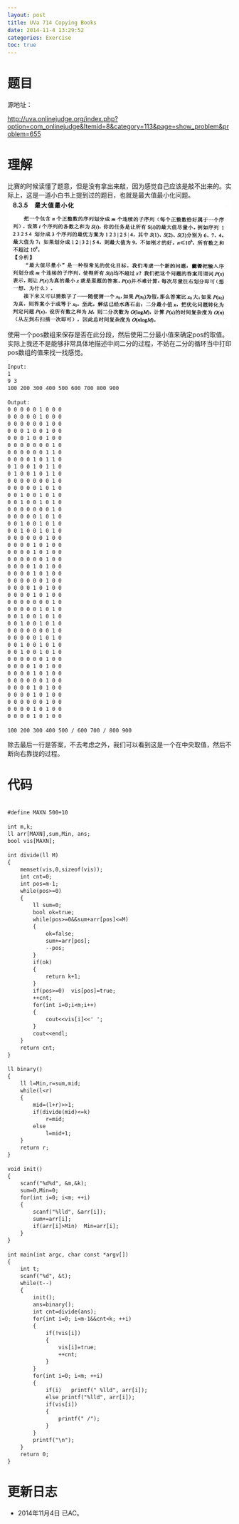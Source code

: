 ```yaml
---
layout: post
title: UVa 714 Copying Books
date: 2014-11-4 13:29:52
categories: Exercise
toc: true
---
```

# 题目
源地址：

http://uva.onlinejudge.org/index.php?option=com_onlinejudge&Itemid=8&category=113&page=show_problem&problem=655

# 理解
比赛的时候读懂了题意，但是没有拿出来敲，因为感觉自己应该是敲不出来的。实际上，这是一道小白书上提到过的题目，也就是最大值最小化问题。
![算法竞赛入门经典P151](/imgs/exercise/UVa-714.jpg)
使用一个pos数组来保存是否在此分段，然后使用二分最小值来确定pos的取值。
实际上我还不是能够非常具体地描述中间二分的过程，不妨在二分的循环当中打印pos数组的值来找一找感觉。


```
Input:
1
9 3
100 200 300 400 500 600 700 800 900

Output:
0 0 0 0 0 1 0 0 0
0 0 0 0 0 1 0 0 0
0 0 0 0 0 0 1 0 0
0 0 0 1 0 0 1 0 0
0 0 0 1 0 0 1 0 0
0 0 0 0 0 0 0 1 0
0 0 0 0 0 0 1 1 0
0 0 0 0 1 0 1 1 0
0 1 0 0 1 0 1 1 0
0 1 0 0 1 0 1 1 0
0 0 0 0 0 0 0 1 0
0 0 0 0 0 1 0 1 0
0 0 1 0 0 1 0 1 0
0 0 1 0 0 1 0 1 0
0 0 0 0 0 0 0 1 0
0 0 0 0 0 1 0 1 0
0 0 1 0 0 1 0 1 0
0 0 1 0 0 1 0 1 0
0 0 0 0 0 0 1 0 0
0 0 0 0 1 0 1 0 0
0 0 0 0 1 0 1 0 0
0 0 0 0 0 0 1 0 0
0 0 0 0 1 0 1 0 0
0 0 0 0 1 0 1 0 0
0 0 0 0 0 0 1 0 0
0 0 0 0 1 0 1 0 0
0 0 0 0 1 0 1 0 0
0 0 0 0 0 0 0 1 0
0 0 0 0 0 1 0 1 0
0 0 1 0 0 1 0 1 0
0 0 1 0 0 1 0 1 0
0 0 0 0 0 0 0 1 0
0 0 0 0 0 1 0 1 0
0 0 1 0 0 1 0 1 0
0 0 1 0 0 1 0 1 0
0 0 0 0 0 0 1 0 0
0 0 0 0 1 0 1 0 0
0 0 0 0 1 0 1 0 0
0 0 0 0 0 0 1 0 0
0 0 0 0 1 0 1 0 0
0 0 0 0 1 0 1 0 0
0 0 0 0 0 0 1 0 0
0 0 0 0 1 0 1 0 0
0 0 0 0 1 0 1 0 0

100 200 300 400 500 / 600 700 / 800 900

```

除去最后一行是答案，不去考虑之外，我们可以看到这是一个在中央取值，然后不断向右靠拢的过程。

<!-- more -->

# 代码

```

#define MAXN 500+10

int m,k;
ll arr[MAXN],sum,Min, ans;
bool vis[MAXN];

int divide(ll M)
{
    memset(vis,0,sizeof(vis));
    int cnt=0;
    int pos=m-1;
    while(pos>=0)
    {
        ll sum=0;
        bool ok=true;
        while(pos>=0&&sum+arr[pos]<=M)
        {
            ok=false;
            sum+=arr[pos];
            --pos;
        }
        if(ok)
        {
            return k+1;
        }
        if(pos>=0)  vis[pos]=true;
        ++cnt;
        for(int i=0;i<m;i++)
        {
            cout<<vis[i]<<' ';
        }
        cout<<endl;
    }
    return cnt;
}

ll binary()
{
    ll l=Min,r=sum,mid;
    while(l<r)
    {
        mid=(l+r)>>1;
        if(divide(mid)<=k)
            r=mid;
        else
            l=mid+1;
    }
    return r;
}

void init()
{
    scanf("%d%d", &m,&k);
    sum=0,Min=0;
    for(int i=0; i<m; ++i)
    {
        scanf("%lld", &arr[i]);
        sum+=arr[i];
        if(arr[i]>Min)  Min=arr[i];
    }
}

int main(int argc, char const *argv[])
{
    int t;
    scanf("%d", &t);
    while(t--)
    {
        init();
        ans=binary();
        int cnt=divide(ans);
        for(int i=0; i<m-1&&cnt<k; ++i)
        {
            if(!vis[i])
            {
                vis[i]=true;
                ++cnt;
            }
        }
        for(int i=0; i<m; ++i)
        {
            if(i)   printf(" %lld", arr[i]);
            else printf("%lld", arr[i]);
            if(vis[i])
            {
                printf(" /");
            }
        }
        printf("\n");
    }
    return 0;
}

```

# 更新日志
- 2014年11月4日 已AC。